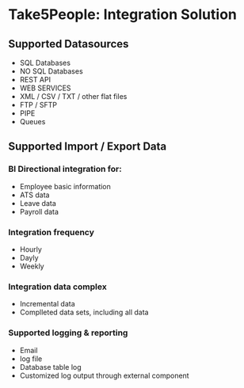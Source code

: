 # Take5People: Integration Solution

## Supported Datasources

* SQL Databases
* NO SQL Databases
* REST API
* WEB SERVICES
* XML / CSV / TXT / other flat files
* FTP / SFTP
* PIPE
* Queues

## Supported Import / Export Data

### BI Directional integration for:

* Employee basic information
* ATS data
* Leave data
* Payroll data

### Integration frequency

* Hourly
* Dayly
* Weekly

### Integration data complex

* Incremental data
* Complleted data sets, including all data

### Supported logging & reporting

* Email
* log file
* Database table log
* Customized log output through external component

